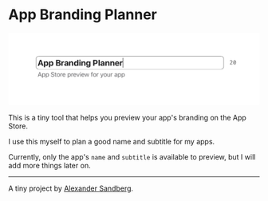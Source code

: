 # App Branding Planner

![](/preview.png)

This is a tiny tool that helps you preview your app's branding on the App Store.

I use this myself to plan a good name and subtitle for my apps.

Currently, only the app's `name` and `subtitle` is available to preview, but I will add more things later on.

---

A tiny project by [Alexander Sandberg](https://alexandersandberg.com/).
